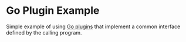 # Go Plugin Example

Simple example of using [Go plugins](https://golang.org/pkg/plugin/) that implement
a common interface defined by the calling program.
